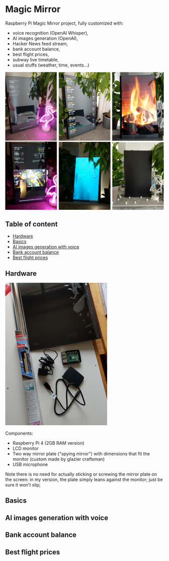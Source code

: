 # Magic Mirror

Raspberry Pi Magic Mirror project, fully customized with:
 * voice recognition (OpenAI Whisper),
 * AI images generation (OpenAI),
 * Hacker News feed stream,
 * bank account balance,
 * best flight prices,
 * subway live timetable,
 * usual stuffs (weather, time, events...)

![image](pictures/001.png)

## Table of content

 * [Hardware](#hardware)
 * [Basics](#basics)
 * [AI images generation with voice](#ai-images-generation-with-voice)
 * [Bank account balance](#bank-account-balance)
 * [Best flight prices](#best-flight-prices)

## Hardware

![image](pictures/002.png)

Components:
 * Raspberry Pi 4 (2GB RAM version)
 * LCD monitor
 * Two way mirror plate ("spying mirror") with dimensions that fit the monitor (custom made by glazier craftsman)
 * USB microphone

Note there is no need for actually sticking or screwing the mirror plate on the screen: in my version, the plate simply leans against the monitor; just be sure it won't slip;

## Basics

## AI images generation with voice

## Bank account balance

## Best flight prices
